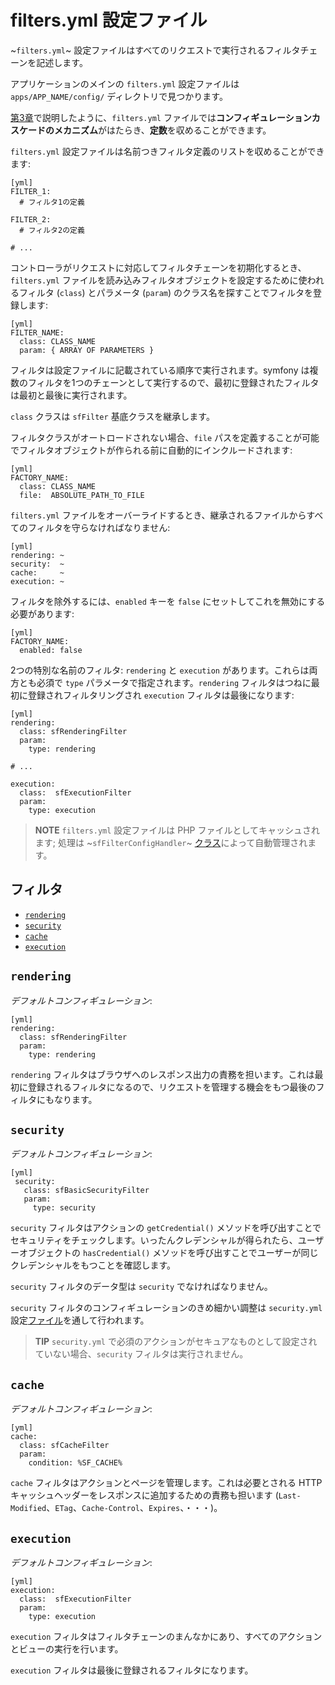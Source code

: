 filters.yml 設定ファイル
========================

~`filters.yml`~ 設定ファイルはすべてのリクエストで実行されるフィルタチェーンを記述します。

アプリケーションのメインの `filters.yml` 設定ファイルは `apps/APP_NAME/config/` ディレクトリで見つかります。

[第3章](#chapter_03)で説明したように、`filters.yml` ファイルでは**コンフィギュレーションカスケードのメカニズム**がはたらき、**定数**を収めることができます。

`filters.yml` 設定ファイルは名前つきフィルタ定義のリストを収めることができます:

    [yml]
    FILTER_1:
      # フィルタ1の定義

    FILTER_2:
      # フィルタ2の定義

    # ...

コントローラがリクエストに対応してフィルタチェーンを初期化するとき、`filters.yml` ファイルを読み込みフィルタオブジェクトを設定するために使われるフィルタ (`class`) とパラメータ (`param`) のクラス名を探すことでフィルタを登録します:

    [yml]
    FILTER_NAME:
      class: CLASS_NAME
      param: { ARRAY OF PARAMETERS }

フィルタは設定ファイルに記載されている順序で実行されます。symfony は複数のフィルタを1つのチェーンとして実行するので、最初に登録されたフィルタは最初と最後に実行されます。

`class` クラスは `sfFilter` 基底クラスを継承します。

フィルタクラスがオートロードされない場合、`file` パスを定義することが可能でフィルタオブジェクトが作られる前に自動的にインクルードされます:

    [yml]
    FACTORY_NAME:
      class: CLASS_NAME
      file:  ABSOLUTE_PATH_TO_FILE

`filters.yml` ファイルをオーバーライドするとき、継承されるファイルからすべてのフィルタを守らなければなりません:

    [yml]
    rendering: ~
    security:  ~
    cache:     ~
    execution: ~

フィルタを除外するには、`enabled` キーを `false` にセットしてこれを無効にする必要があります:

    [yml]
    FACTORY_NAME:
      enabled: false

2つの特別な名前のフィルタ: `rendering` と `execution` があります。これらは両方とも必須で `type` パラメータで指定されます。`rendering` フィルタはつねに最初に登録されフィルタリングされ `execution` フィルタは最後になります:

    [yml]
    rendering:
      class: sfRenderingFilter
      param:
        type: rendering

    # ...

    execution:
      class:  sfExecutionFilter
      param:
        type: execution

>**NOTE**
>`filters.yml` 設定ファイルは PHP ファイルとしてキャッシュされます; 処理は ~`sfFilterConfigHandler`~ [クラス](#chapter_14_config_handlers_yml)によって自動管理されます。

<div class="pagebreak"></div>

フィルタ
----------

 * [`rendering`](#chapter_12_rendering)
 * [`security`](#chapter_12_security)
 * [`cache`](#chapter_12_cache)
 * [`execution`](#chapter_12_execution)

`rendering`
-----------

*デフォルトコンフィギュレーション*:

    [yml]
    rendering:
      class: sfRenderingFilter
      param:
        type: rendering

`rendering` フィルタはブラウザへのレスポンス出力の責務を担います。これは最初に登録されるフィルタになるので、リクエストを管理する機会をもつ最後のフィルタにもなります。

`security`
----------

*デフォルトコンフィギュレーション*:

    [yml]
     security:
       class: sfBasicSecurityFilter
       param:
         type: security

`security` フィルタはアクションの `getCredential()` メソッドを呼び出すことでセキュリティをチェックします。いったんクレデンシャルが得られたら、ユーザーオブジェクトの `hasCredential()` メソッドを呼び出すことでユーザーが同じクレデンシャルをもつことを確認します。

`security` フィルタのデータ型は `security` でなければなりません。

`security` フィルタのコンフィギュレーションのきめ細かい調整は `security.yml` 設定[ファイル](#chapter_08)を通して行われます。

>**TIP**
>`security.yml` で必須のアクションがセキュアなものとして設定されていない場合、`security` フィルタは実行されません。

`cache`
-------

*デフォルトコンフィギュレーション*:

    [yml]
    cache:
      class: sfCacheFilter
      param:
        condition: %SF_CACHE%

`cache` フィルタはアクションとページを管理します。これは必要とされる HTTP キャッシュヘッダーをレスポンスに追加するための責務も担います (`Last-Modified`、`ETag`、`Cache-Control`、`Expires`、・・・)。

`execution`
-----------

*デフォルトコンフィギュレーション*:

    [yml]
    execution:
      class:  sfExecutionFilter
      param:
        type: execution

`execution` フィルタはフィルタチェーンのまんなかにあり、すべてのアクションとビューの実行を行います。

`execution` フィルタは最後に登録されるフィルタになります。
